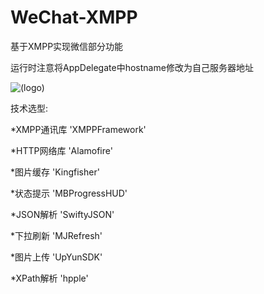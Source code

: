 # WeChat-XMPP
基于XMPP实现微信部分功能

运行时注意将AppDelegate中hostname修改为自己服务器地址

![(logo)](http://7u2o6d.com1.z0.glb.clouddn.com/Simulator%20Screen%20Shot%202015年10月24日%20下午8.41.17.png)

技术选型:

*XMPP通讯库  'XMPPFramework' 

*HTTP网络库  'Alamofire' 

*图片缓存  'Kingfisher' 

*状态提示  'MBProgressHUD' 

*JSON解析  'SwiftyJSON' 

*下拉刷新  'MJRefresh' 

*图片上传  'UpYunSDK' 

*XPath解析  'hpple' 
